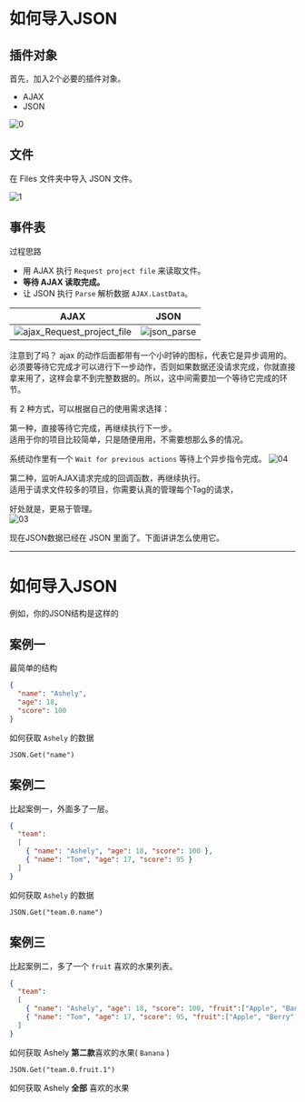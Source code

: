 # 如何导入JSON

## 插件对象

首先，加入2个必要的插件对象。
- AJAX
- JSON

![0](https://user-images.githubusercontent.com/45864744/147193633-bb917fcf-b50d-4f9b-b898-3b217c8c3094.png)


## 文件
在 Files 文件夹中导入 JSON 文件。

![1](https://user-images.githubusercontent.com/45864744/147193533-583773f7-e3f5-451e-a282-4e71ac56d0f6.png)


## 事件表

过程思路

- 用 AJAX 执行 ` Request project file ` 来读取文件。 
- **等待 AJAX 读取完成。** 
- 让 JSON 执行 ` Parse ` 解析数据 ` AJAX.LastData `。

| AJAX  | JSON |
| ----- | ---- |
|  ![ajax_Request_project_file](https://user-images.githubusercontent.com/45864744/147197052-6ad3b6c8-6ab8-437e-9ba2-2af298ef74b4.png)  | ![json_parse](https://user-images.githubusercontent.com/45864744/147197183-edd2d8ed-6d19-4a57-af0a-728e6299fbf6.png) |

注意到了吗？ ajax 的动作后面都带有一个小时钟的图标，代表它是异步调用的。必须要等待它完成才可以进行下一步动作，否则如果数据还没请求完成，你就直接拿来用了，这样会拿不到完整数据的。所以，这中间需要加一个等待它完成的环节。

有 2 种方式，可以根据自己的使用需求选择：

第一种，直接等待它完成，再继续执行下一步。  
适用于你的项目比较简单，只是随便用用，不需要想那么多的情况。  

系统动作里有一个 ` Wait for previous actions ` 等待上个异步指令完成。
![04](https://user-images.githubusercontent.com/45864744/147194826-39497b88-a0b4-4cf1-af54-fe6c70ae5120.png)


第二种，监听AJAX请求完成的回调函数，再继续执行。  
适用于请求文件较多的项目，你需要认真的管理每个Tag的请求，

好处就是，更易于管理。  
![03](https://user-images.githubusercontent.com/45864744/147194744-761941c8-4884-4605-b573-b54b15b29f6b.png)



现在JSON数据已经在 JSON 里面了。下面讲讲怎么使用它。

---

# 如何导入JSON

例如，你的JSON结构是这样的

## 案例一

最简单的结构

```json
{
  "name": "Ashely",
  "age": 18,
  "score": 100
}
```

如何获取 ` Ashely ` 的数据
```
JSON.Get("name")
```

## 案例二

比起案例一，外面多了一层。

```json
{
  "team": 
  [
    { "name": "Ashely", "age": 18, "score": 100 },
    { "name": "Tom", "age": 17, "score": 95 }
  ]
}
```

如何获取 ` Ashely ` 的数据
```
JSON.Get("team.0.name")
```


## 案例三

比起案例二，多了一个 `fruit` 喜欢的水果列表。

```json
{
  "team": 
  [
    { "name": "Ashely", "age": 18, "score": 100, "fruit":["Apple", "Banana", "Cherry", "Durian"] },
    { "name": "Tom", "age": 17, "score": 95, "fruit":["Apple", "Berry"] }
  ]
}
```

如何获取 Ashely **第二款**喜欢的水果( ` Banana ` )

```
JSON.Get("team.0.fruit.1")
```

如何获取 Ashely **全部** 喜欢的水果

```

```

